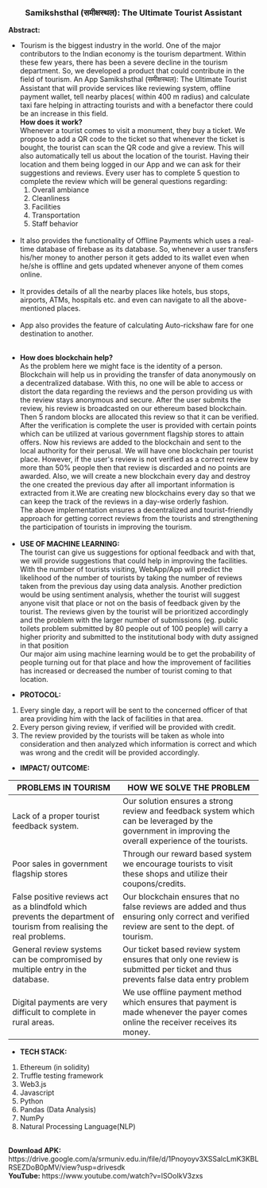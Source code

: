 <h3 align="center">Samikshsthal (समीक्षस्थल): The Ultimate Tourist Assistant</h3>

<b>Abstract:</b><br>
<ul>
<li>Tourism is the biggest industry in the world. One of the major contributors to the Indian economy is the tourism department. Within these few years, there has been a severe decline in the tourism department. So, we developed a product that could contribute in the field of tourism. An App Samikshsthal (समीक्षस्थल): The Ultimate Tourist Assistant that will provide services like reviewing system, offline payment wallet, tell nearby places( within 400 m radius) and calculate taxi fare helping in attracting tourists and with a benefactor there could be an increase in this field.<br>
<b>How does it work?</b><br>
Whenever a tourist comes to visit a monument, they buy a ticket. We propose to add a QR code to the ticket so that whenever the ticket is bought, the tourist can scan the QR code and give a review. This will also automatically tell us about the location of the tourist.  Having their location and them being logged in our App and we can ask for their suggestions and reviews. 
Every user  has to complete 5 question to complete the review which will be general questions regarding:
<ol>
<li>Overall ambiance
<li>Cleanliness</li>
<li>Facilities</li>
<li>Transportation</li>
  <li>Staff behavior</li>
  </ol>
  </li>
  <br>
  <li>
It also provides the functionality of Offline Payments which uses a real-time database of firebase as its database. So, whenever a user transfers his/her money to another person it gets added to its wallet even when he/she is offline and gets updated whenever anyone of them comes online. </li>
<br>
  <li>
It provides details of all the nearby places like hotels, bus stops, airports, ATMs, hospitals etc. and even can navigate to all the above-mentioned places. </li>
<br>
<li>App also provides the feature of calculating Auto-rickshaw fare for one destination to another.</li>
<br>
  </ul>
<ul>
<li><b>How does blockchain help?</b><br></li>
As the problem here we might face is the identity of a person. Blockchain will help us in providing the transfer of data anonymously on a decentralized database. With this, no one will be able to access or distort the data regarding the reviews and the person providing us with the review stays anonymous and secure. 
After the user submits the review, his review is broadcasted on our ethereum based blockchain. Then 5 random blocks are allocated this review so that it can be verified. After the verification is complete the user is provided with certain points which can be utilized at various government flagship stores to attain offers. Now his reviews are added to the blockchain and sent to the local authority for their perusal. We will have one blockchain per tourist place. However, if the user's review is not verified as a correct review by more than 50%  people then that review is discarded and no points are awarded. Also, we will create a new blockchain every day and destroy the one created the previous day after all important information is extracted from it.We are creating new blockchains every day so that we can keep the track of the reviews in a day-wise orderly fashion.<br>
The above implementation ensures a decentralized and tourist-friendly approach for getting correct reviews from the tourists and strengthening the participation of tourists in improving the tourism. <br><br>
<li><b> USE OF MACHINE LEARNING:</b></li>
The tourist can give us suggestions for optional feedback and with that, we will provide suggestions that could help in improving the facilities. With the number of tourists visiting, WebApp/App will predict the likelihood of the number of tourists by taking the number of reviews taken from the previous day using data analysis. Another prediction would be using sentiment analysis, whether the tourist will suggest anyone visit that place or not on the basis of feedback given by the tourist. The reviews given by the tourist will be prioritized accordingly and the problem with the larger number of submissions (eg. public toilets problem submitted by 80 people out of 100 people) will carry a higher priority and submitted to the institutional body with duty assigned in that position<br>Our major aim using machine learning would be to get the probability of people turning out for that place and how the improvement of facilities has increased or decreased the number of tourist coming to that location.
  </ul>

<ul><li><b>PROTOCOL:</b></li></ul>
<ol>
  
<li>Every single day, a report will be sent to the concerned officer of that area providing him with the lack of facilities in that area.</li>
<li>Every person giving review, if verified will be provided with credit.</li>
<li>The review provided by the tourists will be taken as whole into consideration and then analyzed which information is correct and which was wrong and the credit will be provided accordingly.</li>
</ol>
<ul><li><b>IMPACT/ OUTCOME: </b></li></ul>
<table class="table table-bordered">
<thead>
  <tr>
<th>PROBLEMS IN TOURISM</th>
<th>HOW WE SOLVE THE PROBLEM</th>
    </tr>
  </thead>
  <tbody>
  <tr>
<td>Lack of a proper tourist feedback system.</td>
<td>Our solution ensures a strong review and feedback system which can be leveraged by the government in improving the overall experience of the tourists.</td>
  </tr>
  <tr>
<td>Poor sales in government flagship stores</td>
<td>Through our reward based system we encourage tourists to visit these shops and utilize their coupons/credits.</td>
    </tr>
  <tr>
<td>False positive reviews act as a blindfold which prevents the department of tourism from realising the real problems.</td>
    
<td>Our blockchain ensures that no false reviews are added and thus ensuring only correct and verified review are sent to the dept. of tourism.</td></tr>
<tr><td>General review systems can be compromised by multiple entry in the database.</td>
<td>Our ticket based review system ensures that only one review is submitted per ticket and thus prevents false data entry problem</td><tr>
 
<td>Digital payments are very difficult to complete in rural areas.</td>
<td>We use offline payment method which ensures that payment is made whenever the payer comes online the receiver receives its money.</td>
  </tr>
  </tbody>
</table>







<ul><li><b>TECH STACK:</li></ul></b>
<ol>
<li>Ethereum (in solidity)</li>
<li>Truffle testing framework</li>
<li>Web3.js</li>
<li>Javascript</li>
<li>Python</li>
<li>Pandas (Data Analysis)</li>
<li>NumPy</li>
<li>Natural Processing Language(NLP)</li>
</ol>

<br>
<b>Download APK: </b>https://drive.google.com/a/srmuniv.edu.in/file/d/1Pnoyoyv3XSSalcLmK3KBLRSEZDoB0pMV/view?usp=drivesdk
<br>
<b>YouTube: </b>https://www.youtube.com/watch?v=lSOoIkV3zxs








